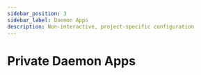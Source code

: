 ```yaml
---
sidebar_position: 3
sidebar_label: Daemon Apps
description: Non-interactive, project-specific configuration
---
```


# Private Daemon Apps
